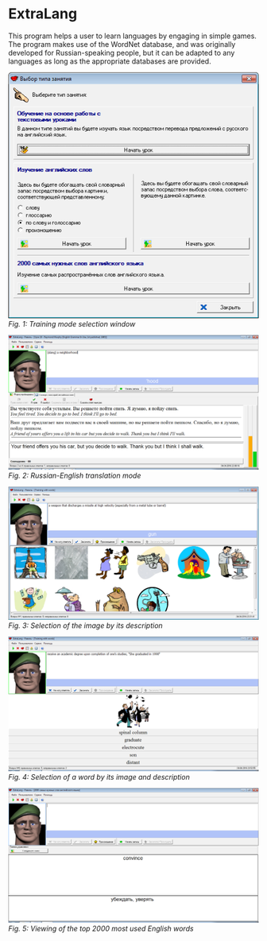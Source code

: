 # ExtraLang
This program helps a user to learn languages by engaging in simple games. The program makes use of the WordNet database, and was originally developed for Russian-speaking people, but it can be adapted to any languages as long as the appropriate databases are provided.

![Screenshot1](Screenshots/screenshot1.png)  
*Fig. 1: Training mode selection window*

![Screenshot2](Screenshots/screenshot2.png)  
*Fig. 2: Russian-English translation mode*

![Screenshot3](Screenshots/screenshot3.png)  
*Fig. 3: Selection of the image by its description*

![Screenshot4](Screenshots/screenshot4.png)  
*Fig. 4: Selection of a word by its image and description*

![Screenshot5](Screenshots/screenshot5.png)  
*Fig. 5: Viewing of the top 2000 most used English words*
